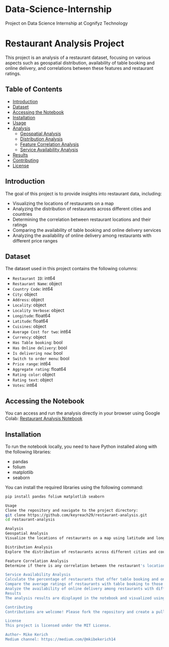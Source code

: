 # Data-Science-Internship
Project on Data Science Internship at Cognifyz Technology
# Restaurant Analysis Project

This project is an analysis of a restaurant dataset, focusing on various aspects such as geospatial distribution, availability of table booking and online delivery, and correlations between these features and restaurant ratings.

## Table of Contents

- [Introduction](#introduction)
- [Dataset](#dataset)
- [Accessing the Notebook](#accessing-the-notebook)
- [Installation](#installation)
- [Usage](#usage)
- [Analysis](#analysis)
  - [Geospatial Analysis](#geospatial-analysis)
  - [Distribution Analysis](#distribution-analysis)
  - [Feature Correlation Analysis](#feature-correlation-analysis)
  - [Service Availability Analysis](#service-availability-analysis)
- [Results](#results)
- [Contributing](#contributing)
- [License](#license)

## Introduction

The goal of this project is to provide insights into restaurant data, including:
- Visualizing the locations of restaurants on a map
- Analyzing the distribution of restaurants across different cities and countries
- Determining the correlation between restaurant locations and their ratings
- Comparing the availability of table booking and online delivery services
- Analyzing the availability of online delivery among restaurants with different price ranges

## Dataset

The dataset used in this project contains the following columns:
- `Restaurant ID`: int64
- `Restaurant Name`: object
- `Country Code`: int64
- `City`: object
- `Address`: object
- `Locality`: object
- `Locality Verbose`: object
- `Longitude`: float64
- `Latitude`: float64
- `Cuisines`: object
- `Average Cost for two`: int64
- `Currency`: object
- `Has Table booking`: bool
- `Has Online delivery`: bool
- `Is delivering now`: bool
- `Switch to order menu`: bool
- `Price range`: int64
- `Aggregate rating`: float64
- `Rating color`: object
- `Rating text`: object
- `Votes`: int64

## Accessing the Notebook

You can access and run the analysis directly in your browser using Google Colab:
[Restaurant Analysis Notebook](https://colab.research.google.com/drive/1U7CUO2Oo8O56T9mPNDp1AYtF4ULVbPHK?usp=sharing)

## Installation

To run the notebook locally, you need to have Python installed along with the following libraries:
- pandas
- folium
- matplotlib
- seaborn

You can install the required libraries using the following command:

```bash
pip install pandas folium matplotlib seaborn

Usage
Clone the repository and navigate to the project directory:
git clone https://github.com/keyreach29/restaurant-analysis.git
cd restaurant-analysis

Analysis
Geospatial Analysis
Visualize the locations of restaurants on a map using latitude and longitude information.

Distribution Analysis
Explore the distribution of restaurants across different cities and countries.

Feature Correlation Analysis
Determine if there is any correlation between the restaurant's location and its rating.

Service Availability Analysis
Calculate the percentage of restaurants that offer table booking and online delivery.
Compare the average ratings of restaurants with table booking to those without.
Analyze the availability of online delivery among restaurants with different price ranges.
Results
The analysis results are displayed in the notebook and visualized using plots.

Contributing
Contributions are welcome! Please fork the repository and create a pull request with your changes.

License
This project is licensed under the MIT License.

Author~ Mike Kerich
Medium channel: https://medium.com/@mkibekerich14
